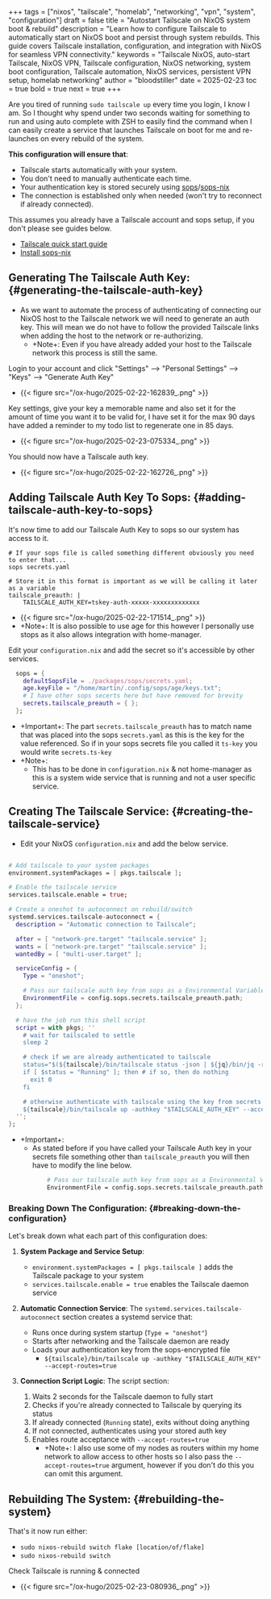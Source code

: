 +++
tags = ["nixos", "tailscale", "homelab", "networking", "vpn", "system", "configuration"]
draft = false
title = "Autostart Tailscale on NixOS system boot & rebuild"
description = "Learn how to configure Tailscale to automatically start on NixOS boot and persist through system rebuilds. This guide covers Tailscale installation, configuration, and integration with NixOS for seamless VPN connectivity."
keywords = "Tailscale NixOS, auto-start Tailscale, NixOS VPN, Tailscale configuration, NixOS networking, system boot configuration, Tailscale automation, NixOS services, persistent VPN setup, homelab networking"
author = "bloodstiller"
date = 2025-02-23
toc = true
bold = true
next = true
+++

Are you tired of running `sudo tailscale up` every time you login, I know I am. So I thought why spend under two seconds waiting for something to run and using auto complete with ZSH to easily find the command when I can easily create a service that launches Tailscale on boot for me and re-launches on every rebuild of the system.

**This configuration will ensure that**:

-   Tailscale starts automatically with your system.
-   You don't need to manually authenticate each time.
-   Your authentication key is stored securely using [sops](https://getsops.io/)/[sops-nix](https://github.com/Mic92/sops-nix?tab=readme-ov-file)
-   The connection is established only when needed (won't try to reconnect if already connected).

This assumes you already have a Tailscale account and sops setup, if you don't please see guides below.

-   [Tailscale quick start guide](https://tailscale.com/kb/1017/install)
-   [Install sops-nix](https://github.com/Mic92/sops-nix?tab=readme-ov-file)


## Generating The Tailscale Auth Key: {#generating-the-tailscale-auth-key}

-   As we want to automate the process of authenticating of connecting our NixOS host to the Tailscale network we will need to generate an auth key. This will mean we do not have to follow the provided Tailscale links when adding the host to the network or re-authorizing.
    -   +Note+: Even if you have already added your host to the Tailscale network this process is still the same.

Login to your account and click "Settings" --&gt; "Personal Settings" --&gt; "Keys" --&gt; "Generate Auth Key"

-   {{< figure src="/ox-hugo/2025-02-22-162839_.png" >}}

Key settings, give your key a memorable name and also set it for the amount of time you want it to be valid for, I have set it for the max 90 days have added a reminder to my todo list to regenerate one in 85 days.

-   {{< figure src="/ox-hugo/2025-02-23-075334_.png" >}}

You should now have a Tailscale auth key.

-   {{< figure src="/ox-hugo/2025-02-22-162726_.png" >}}


## Adding Tailscale Auth Key To Sops: {#adding-tailscale-auth-key-to-sops}

It's now time to add our Tailscale Auth Key to sops so our system has access to it.

```shell
# If your sops file is called something different obviously you need to enter that...
sops secrets.yaml

# Store it in this format is important as we will be calling it later as a variable
tailscale_preauth: |
    TAILSCALE_AUTH_KEY=tskey-auth-xxxxx-xxxxxxxxxxxxx
```

-   {{< figure src="/ox-hugo/2025-02-22-171514_.png" >}}
-   +Note+: It is also possible to use age for this however I personally use stops as it also allows integration with home-manager.

Edit your `configuration.nix` and add the secret so it's accessible by other services.

```nix
  sops = {
    defaultSopsFile = ./packages/sops/secrets.yaml;
    age.keyFile = "/home/martin/.config/sops/age/keys.txt";
    # I have other sops secerts here but have removed for brevity
    secrets.tailscale_preauth = { };
  };
```

-   +Important+: The part `secrets.tailscale_preauth` has to match name that was placed into the sops `secrets.yaml` as this is the key for the value referenced. So if in your sops secrets file you called it `ts-key` you would write `secrets.ts-key`
-   +Note+:
    -   This has to be done in `configuration.nix` &amp; not home-manager as this is a system wide service that is running and not a user specific service.


## Creating The Tailscale Service: {#creating-the-tailscale-service}

-   Edit your NixOS `configuration.nix` and add the below service.

<!--listend-->

```nix

# Add tailscale to your system packages
environment.systemPackages = [ pkgs.tailscale ];

# Enable the tailscale service
services.tailscale.enable = true;

# Create a oneshot to autoconnect on rebuild/switch
systemd.services.tailscale-autoconnect = {
  description = "Automatic connection to Tailscale";

  after = [ "network-pre.target" "tailscale.service" ];
  wants = [ "network-pre.target" "tailscale.service" ];
  wantedBy = [ "multi-user.target" ];

  serviceConfig = {
    Type = "oneshot";

    # Pass our tailscale auth key from sops as a Environmental Variable
    EnvironmentFile = config.sops.secrets.tailscale_preauth.path;
  };

  # have the job run this shell script
  script = with pkgs; ''
    # wait for tailscaled to settle
    sleep 2

    # check if we are already authenticated to tailscale
    status="$(${tailscale}/bin/tailscale status -json | ${jq}/bin/jq -r .BackendState)"
    if [ $status = "Running" ]; then # if so, then do nothing
      exit 0
    fi

    # otherwise authenticate with tailscale using the key from secrets
    ${tailscale}/bin/tailscale up -authkey "$TAILSCALE_AUTH_KEY" --accept-routes=true
  '';
};
```

-   +Important+:
    -   As stated before if you have called your Tailscale Auth key in your secrets file something other than `tailscale_preauth` you will then have to modify the line below.
        ```nix
            # Pass our tailscale auth key from sops as a Environmental Variable
            EnvironmentFile = config.sops.secrets.tailscale_preauth.path;
        ```


### Breaking Down The Configuration: {#breaking-down-the-configuration}

Let's break down what each part of this configuration does:

1.  **System Package and Service Setup**:
    -   `environment.systemPackages = [ pkgs.tailscale ]` adds the Tailscale package to your system
    -   `services.tailscale.enable = true` enables the Tailscale daemon service

2.  **Automatic Connection Service**:
    The `systemd.services.tailscale-autoconnect` section creates a systemd service that:
    -   Runs once during system startup (`Type = "oneshot"`)
    -   Starts after networking and the Tailscale daemon are ready
    -   Loads your authentication key from the sops-encrypted file
        -   `${tailscale}/bin/tailscale up -authkey "$TAILSCALE_AUTH_KEY" --accept-routes=true`

3.  **Connection Script Logic**:
    The script section:
    1.  Waits 2 seconds for the Tailscale daemon to fully start
    2.  Checks if you're already connected to Tailscale by querying its status
    3.  If already connected (`Running` state), exits without doing anything
    4.  If not connected, authenticates using your stored auth key
    5.  Enables route acceptance with `--accept-routes=true`
        -   +Note+: I also use some of my nodes as routers within my home network to allow access to other hosts so I also pass the `--accept-routes=true` argument, however if you don't do this you can omit this argument.


## Rebuilding The System: {#rebuilding-the-system}

That's it now run either:

-   `sudo nixos-rebuild switch flake [location/of/flake]`
-   `sudo nixos-rebuild switch`

Check Tailscale is running &amp; connected

-   {{< figure src="/ox-hugo/2025-02-23-080936_.png" >}}
